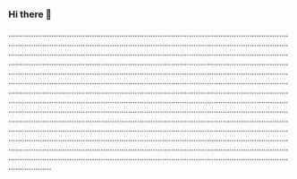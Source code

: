 ### Hi there 👋

...........................................................................................................................................................................................................................................................................................................................................................................................................................................................................................................................................................................................................................................................................................................................................................................................................................................................................................................................................................................................................................................................................................................................................................................................................................................................................................................................................................................................................................................................................................................................................................................................................................................................................................................................................................................................................................